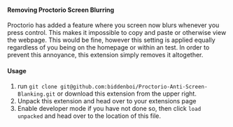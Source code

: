 #### Removing Proctorio Screen Blurring
Proctorio has added a feature where you screen now blurs whenever you press control. This makes it impossible to copy and paste or otherwise view the webpage. This would be fine, however this setting is applied equally regardless of you being on the homepage or within an test. In order to prevent this annoyance, this extension simply removes it altogether.

#### Usage
1. run `git clone git@github.com:biddenboi/Proctorio-Anti-Screen-Blanking.git` or download this extension from the upper right.
2. Unpack this extension and head over to your extensions page
3. Enable developer mode if you have not done so, then click `load unpacked` and head over to the location of this file.
